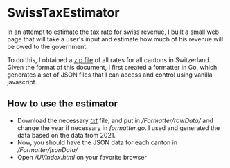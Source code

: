# SwissTaxEstimator

In an attempt to estimate the tax rate for swiss revenue, I
built a small web page that will take a user's input and 
estimate how much of his revenue will be owed to the government.

To do this, I obtained a [zip file](https://www.estv.admin.ch/estv/fr/accueil/impot-federal-direct/impot-a-la-source/baremes-cantonaux.html) 
of all rates for all cantons in Switzerland. Given the format 
of this document, I first created a formatter in Go, which 
generates a set of JSON files that I can access and control
using vanilla javascript. 

## How to use the estimator

- Download the necessary [*txt*](https://www.estv.admin.ch/estv/fr/accueil/impot-federal-direct/impot-a-la-source/baremes-cantonaux.html) 
  file, and put in */Formatter/rawData/* and change the year if necessary in *formatter.go*. I used and generated the
  data based on the data from 2021.
- Now, you should have the JSON data for each canton in
  */Formatter/jsonData/*
- Open */UI/index.html* on your favorite browser
